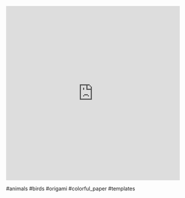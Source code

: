 <iframe src="https://www.facebook.com/plugins/video.php?height=476&href=https%3A%2F%2Fwww.facebook.com%2Fentertainingcraft%2Fvideos%2F590312975791886%2F&show_text=false&width=476&t=0" width="476" height="476" style="border:none;overflow:hidden" scrolling="no" frameborder="0" allowfullscreen="true" allow="autoplay; clipboard-write; encrypted-media; picture-in-picture; web-share" allowFullScreen="true"></iframe>

#animals #birds #origami #colorful_paper #templates 